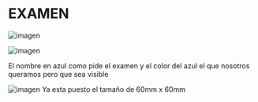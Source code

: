 # EXAMEN

![imagen](https://user-images.githubusercontent.com/78345826/115858448-41d79e00-a42f-11eb-8e4c-d439827ae4e4.png)

![imagen](https://user-images.githubusercontent.com/78345826/115858823-b8749b80-a42f-11eb-981e-01d70d9f6198.png)

El nombre en azul como pide el examen y el color del azul el que nosotros queramos pero que sea visible

![imagen](https://user-images.githubusercontent.com/78345826/115859814-f45c3080-a430-11eb-8673-405f7a29c8d3.png)
Ya esta puesto el tamaño de 60mm x 60mm
